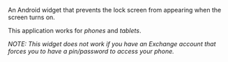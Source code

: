
An Android widget that prevents the lock screen from appearing when the screen turns on.

This application works for *phones* and *tablets*.

_NOTE: This widget does not work if you have an Exchange account that forces you to have a pin/password to access your phone._
